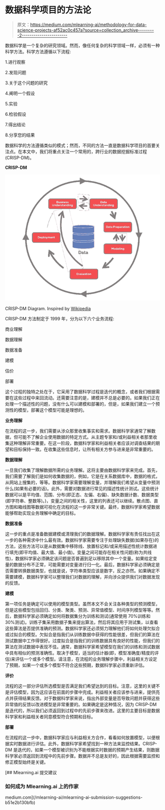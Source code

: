 # 数据科学项目的方法论

> 原文：<https://medium.com/mlearning-ai/methodology-for-data-science-projects-af52ac0c457a?source=collection_archive---------2----------------------->

数据科学是一个复杂的研究领域。然而，像任何复杂的科学领域一样，必须有一种科学方法。科学方法遵循以下流程:

1.进行观察

2.发现问题

3.关于这个问题的研究

4.阐明一个假设

5.实验

6.检验假设

7.得出结论

8.分享您的结果

数据科学的方法遵循类似的模式；然而，不同的方法一直是数据科学项目的首要关注点。在本文中，我们将重点关注一个常用的，跨行业的数据挖掘标准过程(CRISP-DM)。

**CRISP-DM**

![](img/9b6abc252f4b17f3e2355c49bc5ceaae.png)

CRISP-DM Diagram. Inspired by [Wikipedia](https://en.wikipedia.org/wiki/Cross-industry_standard_process_for_data_mining)

CRISP-DM 方法制定于 1999 年，分为以下六个业务流程:

商业理解

数据理解

数据准备

建模

估价

部署

这个过程的独特之处在于，它采用了数据科学过程是迭代的概念，或者我们根据需要在这些过程中来回流动。还需要注意的是，建模并不总是必要的。如果我们正在处理一个描述性的问题，没有什么可以建模和部署的，但是，如果我们建立一个预测性的模型，部署这个模型可能是理想的。

**业务理解**

在流程的这一步，我们需要从涉众那里收集事实和需求。数据科学家通常了解数据，但可能不了解企业使用数据的特定方式。从主题专家和/或利益相关者那里收集这种理解非常重要。在这一阶段，数据科学家和利益相关者应该对调查结果的期望和目标保持一致。在收集这些信息时，让所有相关方参与进来是非常重要的。

**数据理解**

一旦我们收集了理解数据所需的业务理解。这将主要由数据科学家来完成。首先，我们需要了解我们是如何收集数据的，例如，它是在关系数据库中，数据的格式，从网站上搜集的，等等。数据科学家需要理解变量，并理解我们希望从变量中预测什么(如果有必要的话)。此外，需要对数据进行常见的描述性统计测试。这些统计数据可以是平均值、范围、分布(即正态、左偏、右偏)、缺失数据计数、数据类型(即字符串、整数等)。)，变量之间的相关性，这里的列表还可以继续。散点图、直方图和箱线图等数据可视化在流程的这一步非常关键。最终，数据科学家希望数据能够帮助实现业务理解中确定的目标。

**数据准备**

这一步的重点是准备数据建模或清理我们的数据理解。数据科学家有责任找出在这一步的各种需求中什么最有效。数据科学家需要专注于处理缺失数据(如果存在)的方法，这些方法可以是从数据集中移除线、放置标记和/或采用描述性统计数据进行填充(即平均值、最大值、最小值)。变量之间可能存在相关性问题(称为共线性)，数据科学家必须确定该问题是否普遍到足以移除其中一个变量。如果给定变量的数据分布不正常，可能需要对变量进行归一化。最后，数据科学家必须确定是否需要转换数据类型，也就是说，字符串类型应该是数字，反之亦然。如果确定不需要建模，数据科学家可以整理我们对数据的理解，并向涉众提供我们对数据发现的反馈。

**建模**

第一项任务是确定可以使用的模型类型。虽然本文不会关注各种类型的预测模型，但是这些模型包括回归、分类、聚类、预测、异常值模型、时间序列模型等等。然后，数据科学家必须确定如何将数据集分为训练和测试(通常使用 70%训练和 30%测试)。训练子集采用数据子集来提出算法，然后将其应用于测试集，以查看这些算法是否提供准确的预测。数据科学家还必须努力理解他们将如何处理欠拟合或过拟合的模型。欠拟合是指我们从训练数据中获得的性能很差，但我们的算法在测试数据中工作得很好。过度拟合是指我们的训练数据具有良好的性能，但我们的算法在测试数据中表现不佳。通常，数据科学家希望模型在我们的训练和测试数据中具有相似的预测准确性。取决于模型，适当的估计器(即，模型准确度/精度的评估)来评估一个或多个模型。请注意，在流程的业务理解步骤中，利益相关方设定了预期，如果一个或多个模型不符合这些预期，数据科学家必须重新评估。

**评价**

流程的这一部分评估所选模型是否满足我们希望达到的目标。注意，这里的关键不是评估模型，因为这应该在前面的步骤中完成。利益相关者应该参与进来，提供亮点并获得结果反馈。对于数据科学家来说，指出外部变量是否导致问题并获得这些异常值的反馈以改进模型是非常重要的。如果确定是这种情况，因为 CRISP-DM 是迭代的，所以我们必须返回到过程中的先前步骤来改进。这里的主要目标是数据科学家和利益相关者同意模型符合预期和目标。

**部署**

在流程的这一步中，数据科学家应与利益相关方合作，看看如何放置模型，以便根据实时数据进行评估。此外，数据科学家希望找到一种方法来监控结果。CRISP-DM 是迭代的，如果一个模型被识别为不能根据实时数据的预期产生结果，则数据科学家必须返回到流程中的先前步骤。数据并不总是友好的，因此根据需要监控和修正模型始终是关键。

[](/mlearning-ai/mlearning-ai-submission-suggestions-b51e2b130bfb) [## Mlearning.ai 提交建议

### 如何成为 Mlearning.ai 上的作家

medium.com](/mlearning-ai/mlearning-ai-submission-suggestions-b51e2b130bfb)